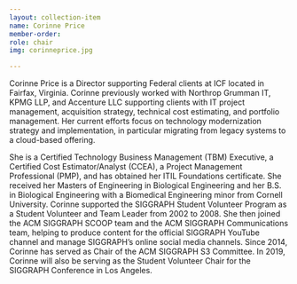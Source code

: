 ```yaml
---
layout: collection-item
name: Corinne Price
member-order: 
role: chair
img: corinneprice.jpg

---
```

Corinne Price is a Director supporting Federal clients at ICF located in Fairfax, Virginia. Corinne previously worked with Northrop Grumman IT, KPMG LLP, and Accenture LLC supporting clients with IT project management, acquisition strategy, technical cost estimating, and portfolio management. Her current efforts focus on technology modernization strategy and implementation, in particular migrating from legacy systems to a cloud-based offering.

She is a Certified Technology Business Management (TBM) Executive, a Certified Cost Estimator/Analyst (CCEA), a
Project Management Professional (PMP), and has obtained her ITIL Foundations certificate. She received her
Masters of Engineering in Biological Engineering and her B.S. in Biological Engineering with a Biomedical
Engineering minor from Cornell University. Corinne supported the SIGGRAPH Student Volunteer Program as a
Student Volunteer and Team Leader from 2002 to 2008. She then joined the ACM SIGGRAPH SCOOP team and the
ACM SIGGRAPH Communications team, helping to produce content for the official SIGGRAPH YouTube channel and
manage SIGGRAPH’s online social media channels. Since 2014, Corinne has served as Chair of the ACM SIGGRAPH S3 Committee. In 2019, Corinne will also be serving as the Student Volunteer Chair for the
SIGGRAPH Conference in Los Angeles.
